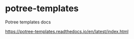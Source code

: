 # potree-templates
Potree templates docs

https://potree-templates.readthedocs.io/en/latest/index.html
